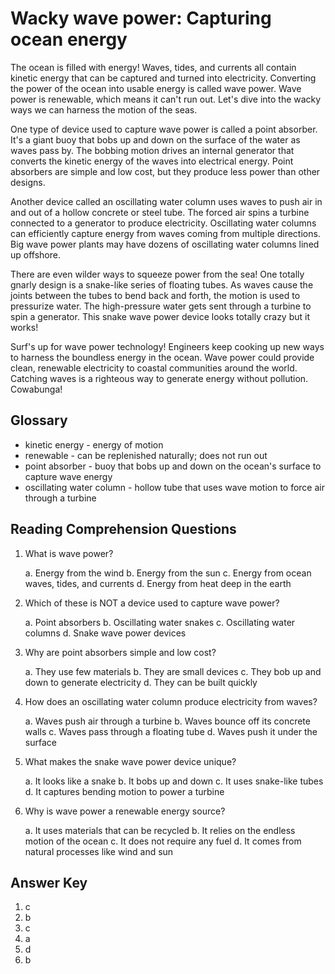 # Wacky wave power: Capturing ocean energy

The ocean is filled with energy! Waves, tides, and currents all contain kinetic energy that can be captured and turned into electricity. Converting the power of the ocean into usable energy is called wave power. Wave power is renewable, which means it can't run out. Let's dive into the wacky ways we can harness the motion of the seas.

One type of device used to capture wave power is called a point absorber. It's a giant buoy that bobs up and down on the surface of the water as waves pass by. The bobbing motion drives an internal generator that converts the kinetic energy of the waves into electrical energy. Point absorbers are simple and low cost, but they produce less power than other designs.

Another device called an oscillating water column uses waves to push air in and out of a hollow concrete or steel tube. The forced air spins a turbine connected to a generator to produce electricity. Oscillating water columns can efficiently capture energy from waves coming from multiple directions. Big wave power plants may have dozens of oscillating water columns lined up offshore.

There are even wilder ways to squeeze power from the sea! One totally gnarly design is a snake-like series of floating tubes. As waves cause the joints between the tubes to bend back and forth, the motion is used to pressurize water. The high-pressure water gets sent through a turbine to spin a generator. This snake wave power device looks totally crazy but it works!

Surf's up for wave power technology! Engineers keep cooking up new ways to harness the boundless energy in the ocean. Wave power could provide clean, renewable electricity to coastal communities around the world. Catching waves is a righteous way to generate energy without pollution. Cowabunga!

## Glossary

- kinetic energy - energy of motion
- renewable - can be replenished naturally; does not run out
- point absorber - buoy that bobs up and down on the ocean's surface to capture wave energy
- oscillating water column - hollow tube that uses wave motion to force air through a turbine

## Reading Comprehension Questions

1. What is wave power?

   a. Energy from the wind
   b. Energy from the sun
   c. Energy from ocean waves, tides, and currents
   d. Energy from heat deep in the earth

2. Which of these is NOT a device used to capture wave power?

   a. Point absorbers
   b. Oscillating water snakes
   c. Oscillating water columns
   d. Snake wave power devices

3. Why are point absorbers simple and low cost?

   a. They use few materials
   b. They are small devices
   c. They bob up and down to generate electricity
   d. They can be built quickly

4. How does an oscillating water column produce electricity from waves?

   a. Waves push air through a turbine
   b. Waves bounce off its concrete walls
   c. Waves pass through a floating tube
   d. Waves push it under the surface

5. What makes the snake wave power device unique?

   a. It looks like a snake
   b. It bobs up and down
   c. It uses snake-like tubes
   d. It captures bending motion to power a turbine

6. Why is wave power a renewable energy source?

   a. It uses materials that can be recycled
   b. It relies on the endless motion of the ocean
   c. It does not require any fuel
   d. It comes from natural processes like wind and sun

## Answer Key

1. c
2. b
3. c
4. a
5. d
6. b
